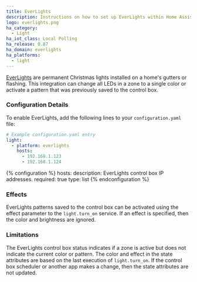 ```yaml
---
title: EverLights
description: Instructions on how to set up EverLights within Home Assistant.
logo: everlights.png
ha_category:
  - Light
ha_iot_class: Local Polling
ha_release: 0.87
ha_domain: everlights
ha_platforms:
  - light
---
```


[EverLights](https://myeverlights.com/) are permanent Christmas lights installed on a home's gutters or flashing. This integration can change all LEDs in a zone to a single color or activate a pattern that was previously saved to the control box.

### Configuration Details

To enable EverLights, add the following lines to your `configuration.yaml` file:

```yaml
# Example configuration.yaml entry
light:
  - platform: everlights
    hosts:
      - 192.168.1.123
      - 192.168.1.124
```

{% configuration %}
hosts:
  description: EverLights control box IP addresses.
  required: true
  type: list
{% endconfiguration %}

### Effects

EverLights patterns saved to the control box can be activated using the effect parameter to the `light.turn_on` service. If an effect is specified, then the color and brightness are ignored.

### Limitations

The EverLights control box status indicates if a zone is active but does not indicate the current color or pattern. The color and effect in the state attributes are based on the last execution of `light.turn_on`. If the control box scheduler or another app makes a change, then the state attributes are not updated.

